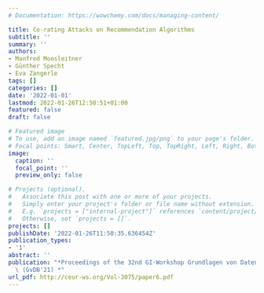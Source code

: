 ```yaml
---
# Documentation: https://wowchemy.com/docs/managing-content/

title: Co-rating Attacks on Recommendation Algorithms
subtitle: ''
summary: ''
authors:
- Manfred Moosleitner
- Günther Specht
- Eva Zangerle
tags: []
categories: []
date: '2022-01-01'
lastmod: 2022-01-26T12:50:51+01:00
featured: false
draft: false

# Featured image
# To use, add an image named `featured.jpg/png` to your page's folder.
# Focal points: Smart, Center, TopLeft, Top, TopRight, Left, Right, BottomLeft, Bottom, BottomRight.
image:
  caption: ''
  focal_point: ''
  preview_only: false

# Projects (optional).
#   Associate this post with one or more of your projects.
#   Simply enter your project's folder or file name without extension.
#   E.g. `projects = ["internal-project"]` references `content/project/deep-learning/index.md`.
#   Otherwise, set `projects = []`.
projects: []
publishDate: '2022-01-26T11:50:35.636454Z'
publication_types:
- '1'
abstract: ''
publication: "*Proceedings of the 32nd GI-Workshop Grundlagen von Datenbanksysteme\
  \ (GvDB'21) *"
url_pdf: http://ceur-ws.org/Vol-3075/paper6.pdf
---
```


